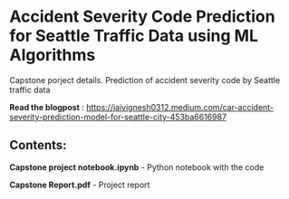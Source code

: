 # Accident Severity Code Prediction for Seattle Traffic Data using ML Algorithms

Capstone porject details. Prediction of accident severity code by Seattle traffic data

<b>Read the blogpost</b> : https://jaivignesh0312.medium.com/car-accident-severity-prediction-model-for-seattle-city-453ba6616987

## Contents:
<b>Capstone project notebook.ipynb</b> - Python notebook with the code

<b>Capstone Report.pdf</b> - Project report
